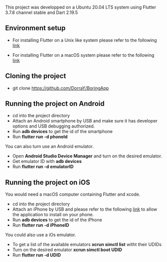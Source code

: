 This project was developped on a Ubuntu 20.04 LTS system using Flutter 3.7.8 channel stable and Dart 2.19.5

## Environment setup

- For installing Flutter on a Unix like system please refer to the following [link](https://docs.flutter.dev/get-started/install/linux)

- For installing Flutter on a macOS system please refer to the following [link](https://docs.flutter.dev/get-started/install/macos)

## Cloning the project

- git clone https://github.com/DorraY/BoringApp


## Running the project on Android

- cd into the project directory
- Attach an Android smartphone by USB and make sure it has developer options and USB debugging authorized.
- Run **adb devices** to get the id of the smartphone
- Run **flutter run -d phoneId**

You can also turn use an Android emulator.
- Open **Android Studio Device Manager** and turn on the desired emulator.
- Get emulator ID with **adb devices**
- Run **flutter run -d emulatorID**

## Running the project on iOS

You would need a macOS computer containing Flutter and xcode.


- cd into the project directory
- Attach an iPhone by USB and please refer to the following [link](https://medium.com/front-end-weekly/how-to-test-your-flutter-ios-app-on-your-ios-device-75924bfd75a8) to allow the application to install on your phone.
- Run **adb devices** to get the id of the iPhone
- Run **flutter run -d iPhoneID**

You could also use a iOs emulator.
- To get a list of the available emulators **xcrun simctl list** witht their UDIDs
- Turn on the desired emulator **xcrun simctl boot UDID**
- Run **flutter run -d UDID**
